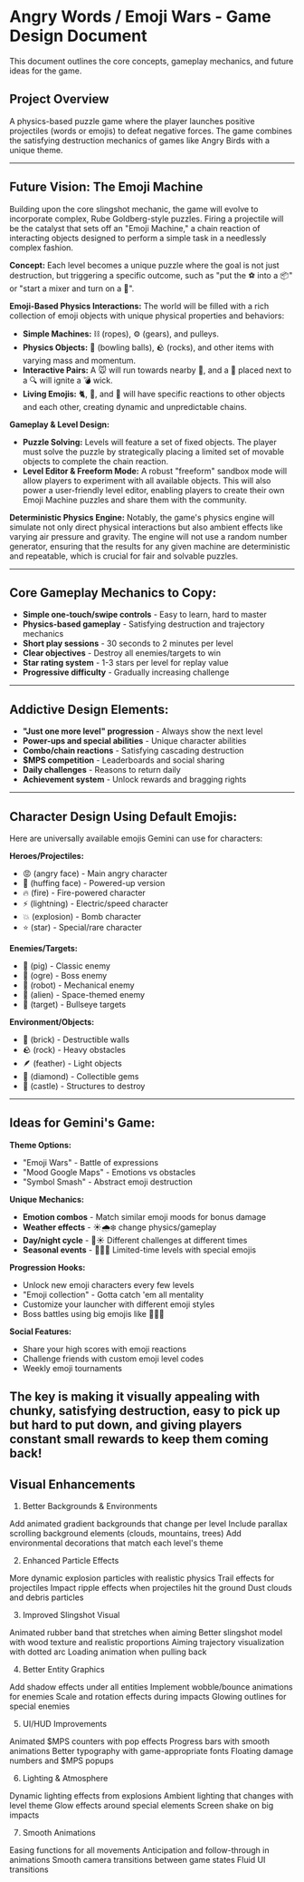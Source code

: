 # Angry Words / Emoji Wars - Game Design Document

This document outlines the core concepts, gameplay mechanics, and future ideas for the game.

## Project Overview
A physics-based puzzle game where the player launches positive projectiles (words or emojis) to defeat negative forces. The game combines the satisfying destruction mechanics of games like Angry Birds with a unique theme.

---

## Future Vision: The Emoji Machine

Building upon the core slingshot mechanic, the game will evolve to incorporate complex, Rube Goldberg-style puzzles. Firing a projectile will be the catalyst that sets off an "Emoji Machine," a chain reaction of interacting objects designed to perform a simple task in a needlessly complex fashion.

**Concept:**
Each level becomes a unique puzzle where the goal is not just destruction, but triggering a specific outcome, such as "put the ⚽ into a 📦" or "start a mixer and turn on a 💨".

**Emoji-Based Physics Interactions:**
The world will be filled with a rich collection of emoji objects with unique physical properties and behaviors:
- **Simple Machines:** ⛓️ (ropes), ⚙️ (gears), and pulleys.
- **Physics Objects:** 🎳 (bowling balls), 🪨 (rocks), and other items with varying mass and momentum.
- **Interactive Pairs:** A 🐭 will run towards nearby 🧀, and a 🔦 placed next to a 🔍 will ignite a 💣 wick.
- **Living Emojis:** 🐈, 🐁, and 🧍 will have specific reactions to other objects and each other, creating dynamic and unpredictable chains.

**Gameplay & Level Design:**
- **Puzzle Solving:** Levels will feature a set of fixed objects. The player must solve the puzzle by strategically placing a limited set of movable objects to complete the chain reaction.
- **Level Editor & Freeform Mode:** A robust "freeform" sandbox mode will allow players to experiment with all available objects. This will also power a user-friendly level editor, enabling players to create their own Emoji Machine puzzles and share them with the community.

**Deterministic Physics Engine:**
Notably, the game's physics engine will simulate not only direct physical interactions but also ambient effects like varying air pressure and gravity. The engine will not use a random number generator, ensuring that the results for any given machine are deterministic and repeatable, which is crucial for fair and solvable puzzles.

---

## Core Gameplay Mechanics to Copy:
- **Simple one-touch/swipe controls** - Easy to learn, hard to master
- **Physics-based gameplay** - Satisfying destruction and trajectory mechanics
- **Short play sessions** - 30 seconds to 2 minutes per level
- **Clear objectives** - Destroy all enemies/targets to win
- **Star rating system** - 1-3 stars per level for replay value
- **Progressive difficulty** - Gradually increasing challenge

---

## Addictive Design Elements:
- **"Just one more level" progression** - Always show the next level
- **Power-ups and special abilities** - Unique character abilities
- **Combo/chain reactions** - Satisfying cascading destruction
- **$MPS competition** - Leaderboards and social sharing
- **Daily challenges** - Reasons to return daily
- **Achievement system** - Unlock rewards and bragging rights

---

## Character Design Using Default Emojis:
Here are universally available emojis Gemini can use for characters:

**Heroes/Projectiles:**
- 😡 (angry face) - Main angry character
- 😤 (huffing face) - Powered-up version  
- 🔥 (fire) - Fire-powered character
- ⚡ (lightning) - Electric/speed character
- 💥 (explosion) - Bomb character
- ⭐ (star) - Special/rare character

**Enemies/Targets:**
- 🐷 (pig) - Classic enemy
- 👹 (ogre) - Boss enemy
- 🤖 (robot) - Mechanical enemy
- 👾 (alien) - Space-themed enemy
- 🎯 (target) - Bullseye targets

**Environment/Objects:**
- 🧱 (brick) - Destructible walls
- 🪨 (rock) - Heavy obstacles  
- 🪶 (feather) - Light objects
- 💎 (diamond) - Collectible gems
- 🏰 (castle) - Structures to destroy

---

## Ideas for Gemini's Game:

**Theme Options:**
- "Emoji Wars" - Battle of expressions
- "Mood Google Maps" - Emotions vs obstacles
- "Symbol Smash" - Abstract emoji destruction

**Unique Mechanics:**
- **Emotion combos** - Match similar emoji moods for bonus damage
- **Weather effects** - ☀️🌧️❄️ change physics/gameplay
- **Day/night cycle** - 🌙☀️ Different challenges at different times
- **Seasonal events** - 🎃🎄🎆 Limited-time levels with special emojis

**Progression Hooks:**
- Unlock new emoji characters every few levels
- "Emoji collection" - Gotta catch 'em all mentality  
- Customize your launcher with different emoji styles
- Boss battles using big emojis like 🐉🦅🔱

**Social Features:**
- Share your high scores with emoji reactions
- Challenge friends with custom emoji level codes
- Weekly emoji tournaments

The key is making it **visually appealing with chunky, satisfying destruction**, **easy to pick up but hard to put down**, and giving players **constant small rewards** to keep them coming back!
---

## Visual Enhancements
1. Better Backgrounds & Environments

Add animated gradient backgrounds that change per level
Include parallax scrolling background elements (clouds, mountains, trees)
Add environmental decorations that match each level's theme

2. Enhanced Particle Effects

More dynamic explosion particles with realistic physics
Trail effects for projectiles
Impact ripple effects when projectiles hit the ground
Dust clouds and debris particles

3. Improved Slingshot Visual

Animated rubber band that stretches when aiming
Better slingshot model with wood texture and realistic proportions
Aiming trajectory visualization with dotted arc
Loading animation when pulling back

4. Better Entity Graphics

Add shadow effects under all entities
Implement wobble/bounce animations for enemies
Scale and rotation effects during impacts
Glowing outlines for special enemies

5. UI/HUD Improvements

Animated $MPS counters with pop effects
Progress bars with smooth animations
Better typography with game-appropriate fonts
Floating damage numbers and $MPS popups

6. Lighting & Atmosphere

Dynamic lighting effects from explosions
Ambient lighting that changes with level theme
Glow effects around special elements
Screen shake on big impacts

7. Smooth Animations

Easing functions for all movements
Anticipation and follow-through in animations
Smooth camera transitions between game states
Fluid UI transitions